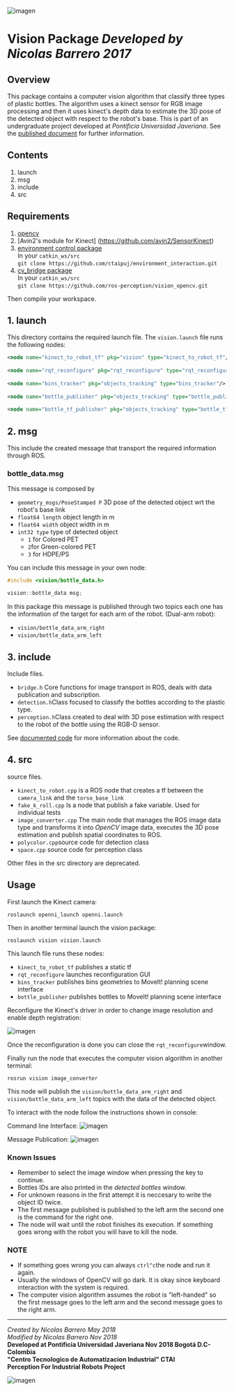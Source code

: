 ![imagen](https://raw.githubusercontent.com/ctaipuj/lenny_vision/master/lenny_vision.png)
# Vision Package *Developed by Nicolas Barrero 2017*

## Overview
This package contains a computer vision algorithm that classify three types of plastic bottles. The algorithm uses a kinect sensor for RGB image processing and then it uses kinect's depth data to estimate the 3D pose of the detected object with respect to the robot's base. This is part of an undergraduate project developed at *Pontificia Universidad Javeriana*. See the [published document](https://repository.javeriana.edu.co/bitstream/handle/10554/36451/BarreroLizarazoNicolas2017.pdf?sequence=1&isAllowed=y) for further information.

## Contents

1. launch  
2. msg
3. include
4. src

## Requirements

1. [opencv](https://opencv.org/releases.html)
2. [Avin2's module for Kinect] (https://github.com/avin2/SensorKinect)
3. [environment control package](https://github.com/ctaipuj/environment_interaction)  
In your `catkin_ws/src`  
`git clone https://github.com/ctaipuj/environment_interaction.git`
4. [cv_bridge package](http://wiki.ros.org/cv_bridge/Tutorials/UsingCvBridgeToConvertBetweenROSImagesAndOpenCVImages)  
In your `catkin_ws/src`  
`git clone https://github.com/ros-perception/vision_opencv.git`

Then compile your workspace.

## 1. launch

This directory contains the required launch file. The `vision.launch` file runs the following nodes:

```xml
<node name="kinect_to_robot_tf" pkg="vision" type="kinect_to_robot_tf"/>
  
<node name="rqt_reconfigure" pkg="rqt_reconfigure" type="rqt_reconfigure"/>
  
<node name="bins_tracker" pkg="objects_tracking" type="bins_tracker"/>
  
<node name="bottle_publisher" pkg="objects_tracking" type="bottle_publisher"/>
  
<node name="bottle_tf_publisher" pkg="objects_tracking" type="bottle_tf_publisher"/>
```

## 2. msg

This include the created message that transport the required information through ROS.

### bottle_data.msg

This message is composed by

* `geometry_msgs/PoseStamped P` 3D pose of the detected object wrt the robot's base link
* `float64 length` object length in m
* `float64 width` object width in m
* `int32 type` type of detected object
	* `1` for Colored PET
	* `2`for Green-colored PET 
	* `3` for HDPE/PS

You can include this message in your own node:

```c++
#include <vision/bottle_data.h>

vision::bottle_data msg;
```

In this package this message is published through two topics each one has the information of the target for each arm of the robot. (Dual-arm robot):

* `vision/bottle_data_arm_right`
* `vision/bottle_data_arm_left`

## 3. include

Include files.

* `bridge.h` Core functions for image transport in ROS, deals with data publication and subscription.
* `detection.h`Class focused to classify the bottles according to the plastic type.
* `perception.h`Class created to deal with 3D pose estimation with respect to the robot of the bottle using the RGB-D sensor.

See [documented code](https://github.com/ctaipuj/lenny_vision/tree/master/documented_code) for more information about the code.


## 4. src

source files.

* `kinect_to_robot.cpp` is a ROS node that creates a tf between the `camera_link` and the `torso_base_link`
* `fake_k_roll.cpp` Is a node that publish a fake variable. Used for individual tests 
* `image_converter.cpp` The main node that manages the ROS image data type and transforms it into *OpenCV* image data, executes the 3D pose estimation and publish spatial coordinates to ROS.
* `polycolor.cpp`source code for detection class
* `space.cpp` source code for perception class

Other files in the src directory are deprecated.

## Usage

First launch the Kinect camera:

`roslaunch openni_launch openni.launch`

Then in another terminal launch the vision package:

`roslaunch vision vision.launch`

This launch file runs these nodes:

* `kinect_to_robot_tf` publishes a static tf
* `rqt_reconfigure` launches reconfiguration GUI
* `bins_tracker` publishes bins geometries to MoveIt! planning scene interface
* `bottle_publisher` publishes bottles to MoveIt! planning scene interface

Reconfigure the Kinect's driver in order to change image resolution and enable depth registration:

![imagen](https://raw.githubusercontent.com/ctaipuj/lenny_vision/master/vision/rqt_reconfigure.png)

Once the reconfiguration is done you can close the `rqt_reconfigure`window.

Finally run the node that executes the computer vision algorithm in another terminal:

`rosrun vision image_converter`

This node will publish the `vision/bottle_data_arm_right` and `vision/bottle_data_arm_left` topics with the data of the detected object.

To interact with the node follow the instructions shown in console:

Command line Interface:
![imagen](https://raw.githubusercontent.com/ctaipuj/lenny_vision/master/vision/commandline.png)

Message Publication:
![imagen](https://raw.githubusercontent.com/ctaipuj/lenny_vision/master/vision/publication.png) 

### Known Issues
* Remember to select the image window when pressing the key to continue.
* Bottles IDs are also printed in the *detected bottles* window.
* For unknown reasons in the first attempt it is neccesary to write the object ID twice.
* The first message published is published to the left arm the second one is the command for the right one.
* The node will wait until the robot finishes its execution. If something goes wrong with the robot you will have to kill the node.

### NOTE

* If something goes wrong you can always `ctrl^c`the node and run it again.
* Usually the windows of OpenCV will go dark. It is okay since keyboard interaction with the system is required.
* The computer vision algorithm assumes the robot is "left-handed" so the first message goes to the left arm and the second message goes to the right arm. 



***
*Created by Nicolas Barrero May 2018*  
*Modified by Nicolas Barrero Nov 2018*  
**Developed at Pontificia Universidad Javeriana Nov 2018 Bogotá D.C-Colombia**  
**"Centro Tecnologico de Automatizacion Industrial" CTAI  
Perception For Industrial Robots Project**

![imagen](https://bit.ly/2qVzHyL)
